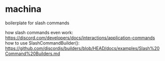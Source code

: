 # machina
boilerplate for slash commands

how slash commands even work: https://discord.com/developers/docs/interactions/application-commands
how to use SlashCommandBuilder(): https://github.com/discordjs/builders/blob/HEAD/docs/examples/Slash%20Command%20Builders.md
